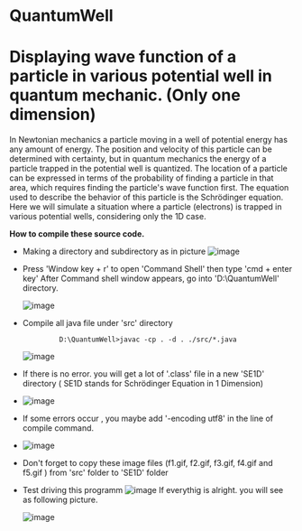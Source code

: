 # QuantumWell
# Displaying wave function of a particle in various potential well  in quantum mechanic. (Only one dimension)
  In Newtonian mechanics a particle moving in a well of potential energy has any amount of energy. 
  The position and velocity of this particle can be determined with certainty, but in quantum mechanics the energy of a particle trapped in 
  the potential well is quantized. The location of a particle can be expressed in terms of the probability of finding a particle 
  in that area, which requires finding the particle's wave function first. The equation used to describe the behavior of this particle is the Schrödinger equation.
Here we will simulate a situation where a particle (electrons) is trapped in various potential wells, considering only the 1D case.

<b>How to compile these source code.</b>
- Making a directory and subdirectory as in picture
  ![image](https://github.com/WachRod/QuantumWell/assets/44232694/9f428b2c-d15a-45f4-ad70-8c43cbce7cfe)
  
- Press 'Window key + r' to open 'Command Shell' then type 'cmd + enter key' After Command shell window appears, go into
  'D:\QuantumWell' directory.
  
  ![image](https://github.com/WachRod/QuantumWell/assets/44232694/8bd8b74d-7355-4d55-8297-c1012b8e7c66)

- Compile all java file under 'src' directory
  
               D:\QuantumWell>javac -cp . -d . ./src/*.java
  
  ![image](https://github.com/WachRod/QuantumWell/assets/44232694/e0da3109-5b51-488e-9306-7e7f4d8a83f7)

- If there is no error. you will get a lot of '.class' file in a new 'SE1D' directory ( SE1D stands for Schrödinger Equation in 1 Dimension)
- 
  ![image](https://github.com/WachRod/QuantumWell/assets/44232694/b1afdf53-79ee-4d57-9dc0-f84f34229c03)

- If some errors occur , you maybe add '-encoding utf8' in the line of compile command.
- 
  ![image](https://github.com/WachRod/QuantumWell/assets/44232694/5dac4cab-73be-4e7c-a7f1-343d1c471439)
  
- Don't forget to copy these image files (f1.gif, f2.gif, f3.gif, f4.gif and f5.gif ) from 'src' folder to 'SE1D' folder
- Test driving this programm
  ![image](https://github.com/WachRod/QuantumWell/assets/44232694/460904bc-d751-4c4b-828a-7febf86628ae)
  If everythig is alright. you will see as following picture.
  
  ![image](https://github.com/WachRod/QuantumWell/assets/44232694/3d59b083-df42-457d-a0c3-136b65ac448e)




  
